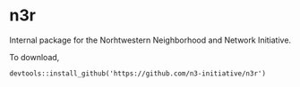 # n3r

Internal package for the Norhtwestern Neighborhood and Network Initiative. 

To download,

```{r}
devtools::install_github('https://github.com/n3-initiative/n3r')
```
